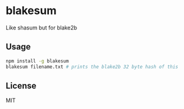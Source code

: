 # blakesum

Like shasum but for blake2b

## Usage

```sh
npm install -g blakesum
blakesum filename.txt # prints the blake2b 32 byte hash of this
```

## License

MIT
